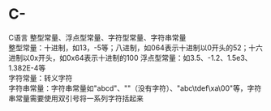# C-
C语言
整型常量、浮点型常量、字符型常量、字符串常量  
整型常量：十进制，如13，-5等；八进制，如064表示十进制以0开头的52；十六进制以0x开头，如0x64表示十进制的100
浮点型常量：如3.5、-1.2、1.5e3、1.382E-4等  
字符常量：转义字符  
字符串常量：字符串常量如"abcd"、""（没有字符）、"abc\tdef\xa\00"等，字符串常量需要使用双引号将一系列字符括起来  
